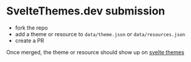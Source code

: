 # SvelteThemes.dev submission

- fork the repo
- add a theme or resource to ``data/theme.json`` or ``data/resources.json``
- create a PR

Once merged, the theme or resource should show up on [svelte themes](https://sveltethemes.dev)
